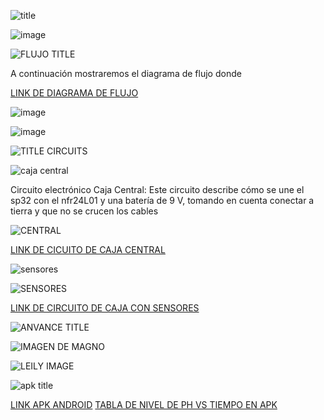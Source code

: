 ![title](https://github.com/Fx2048/Team_4_FdD/assets/131219987/9437ec96-cf82-438b-9f25-98b0d08d3f9b)

![image](https://github.com/Fx2048/Team_4_FdD/assets/131219987/1c361b20-874d-4d26-b355-46d7d8639e7b)


![FLUJO TITLE](https://github.com/Fx2048/Team_4_FdD/assets/131219987/28a1f97a-6aa1-4b39-88c2-abf4804b01e7)

A continuación mostraremos el diagrama de flujo donde 

[LINK DE DIAGRAMA DE FLUJO](https://lucid.app/lucidchart/f0b644c5-6b39-4336-83b9-5ad1161f349f/edit?viewport_loc=-1195%2C-406%2C3845%2C1610%2C0_0&invitationId=inv_fcc3bb70-f67e-49d3-a8b2-dbd4930545ce)


![image](https://github.com/Fx2048/Team_4_FdD/assets/131219987/f6f7ba61-e39e-47b4-92e3-2f65adcda217)


![image](https://github.com/Fx2048/Team_4_FdD/assets/131219987/1173736e-f03b-4051-9e99-5096b27b54ee)


![TITLE CIRCUITS](https://github.com/Fx2048/Team_4_FdD/assets/131219987/0abbabdd-5bd8-49eb-81ed-425ae01978a9)


![caja central](https://github.com/Fx2048/Team_4_FdD/assets/131219987/4f8f2916-8ed0-4de2-a0c5-e327c4ca7ac4)

Circuito electrónico Caja Central:
Este circuito describe cómo se une el sp32 con el nfr24L01  y una batería de 9 V, tomando en cuenta conectar a tierra y que no se crucen los cables



![CENTRAL](https://github.com/Fx2048/Team_4_FdD/assets/131219987/27761b27-8687-46b0-906f-1ac69ee22532)


[LINK DE CICUITO DE CAJA CENTRAL](https://www.flux.ai/brigittebernabelisario/relieved-lavender-flux-capacitor?editor=schematic)


![sensores](https://github.com/Fx2048/Team_4_FdD/assets/131219987/d2135707-89a3-46f9-8f09-148e1e1a9324)

![SENSORES](https://github.com/Fx2048/Team_4_FdD/assets/131219987/b2e4f4bc-93d3-432d-9df9-43406b7450e8)


[LINK DE CIRCUITO DE CAJA CON SENSORES](https://www.flux.ai/quisbalmeli/cajasensores?editor=schematic)

![ANVANCE TITLE](https://github.com/Fx2048/Team_4_FdD/assets/131219987/87203112-c49e-4021-8253-6edca07df542)

![IMAGEN DE MAGNO](https://github.com/Fx2048/Team_4_FdD/assets/131219987/b1265093-0a1f-408e-b3a6-9123e4606434)

![LEILY IMAGE](https://github.com/Fx2048/Team_4_FdD/assets/131219987/2b84a874-01f4-4166-90a7-dee10a92f86e)


![apk title](https://github.com/Fx2048/Team_4_FdD/assets/131219987/887ef7a7-3bc9-41c8-80c4-db01ae9e2eec)


[LINK APK ANDROID](https://github.com/Fx2048/Team_4_FdD/blob/main/Software/ECOPUREHARVEST.apk)
[TABLA DE NIVEL DE PH VS TIEMPO EN APK](https://thingspeak.com/channels/2428834/charts/1?bgcolor=%23ffffff&color=%23d62020&dynamic=true&results=60&type=line&update=15)
